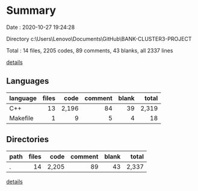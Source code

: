 # Summary

Date : 2020-10-27 19:24:28

Directory c:\Users\Lenovo\Documents\GitHub\BANK-CLUSTER3-PROJECT

Total : 14 files,  2205 codes, 89 comments, 43 blanks, all 2337 lines

[details](details.md)

## Languages
| language | files | code | comment | blank | total |
| :--- | ---: | ---: | ---: | ---: | ---: |
| C++ | 13 | 2,196 | 84 | 39 | 2,319 |
| Makefile | 1 | 9 | 5 | 4 | 18 |

## Directories
| path | files | code | comment | blank | total |
| :--- | ---: | ---: | ---: | ---: | ---: |
| . | 14 | 2,205 | 89 | 43 | 2,337 |

[details](details.md)